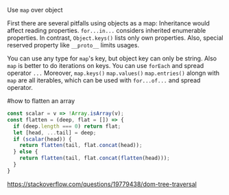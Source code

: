 Use `map` over object

First there are several pitfalls using objects as a map:
Inheritance would affect reading properties. `for...in...` considers inherited enumerable properties. In contrast, `Object.keys()` lists only own properties. Also, special reserved property like `__proto__` limits usages.

You can use any type for `map`'s key, but object key can only be string.
Also `map` is better to do iterations on keys. You can use `forEach` and spread operator `...`
Moreover, `map.keys()` `map.values()` `map.entries()` alongn with `map` are all iterables, which can be used with `for...of...` and spread operator. 



#how to flatten an array

```javascript
const scalar = v => !Array.isArray(v);
const flatten = (deep, flat = []) => {
  if (deep.length === 0) return flat;
  let [head, ...tail] = deep;
  if (scalar(head)) {
    return flatten(tail, flat.concat(head));
  } else {
    return flatten(tail, flat.concat(flatten(head)));
  }
}
``` 


https://stackoverflow.com/questions/19779438/dom-tree-traversal